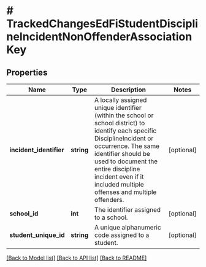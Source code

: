 # # TrackedChangesEdFiStudentDisciplineIncidentNonOffenderAssociationKey

## Properties

Name | Type | Description | Notes
------------ | ------------- | ------------- | -------------
**incident_identifier** | **string** | A locally assigned unique identifier (within the school or school district) to identify each specific DisciplineIncident or occurrence. The same identifier should be used to document the entire discipline incident even if it included multiple offenses and multiple offenders. | [optional]
**school_id** | **int** | The identifier assigned to a school. | [optional]
**student_unique_id** | **string** | A unique alphanumeric code assigned to a student. | [optional]

[[Back to Model list]](../../README.md#models) [[Back to API list]](../../README.md#endpoints) [[Back to README]](../../README.md)
